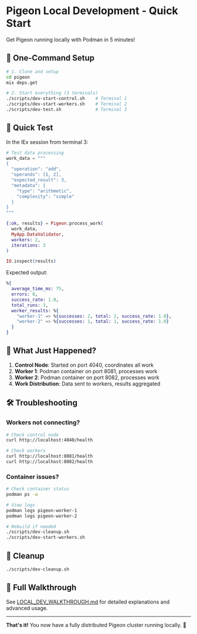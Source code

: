 # Pigeon Local Development - Quick Start

Get Pigeon running locally with Podman in 5 minutes!

## 🚀 One-Command Setup

```bash
# 1. Clone and setup
cd pigeon
mix deps.get

# 2. Start everything (3 terminals)
./scripts/dev-start-control.sh    # Terminal 1
./scripts/dev-start-workers.sh    # Terminal 2
./scripts/dev-test.sh             # Terminal 3
```

## 🧪 Quick Test

In the IEx session from terminal 3:

```elixir
# Test data processing
work_data = """
{
  "operation": "add",
  "operands": [1, 2],
  "expected_result": 3,
  "metadata": {
    "type": "arithmetic",
    "complexity": "simple"
  }
}
"""

{:ok, results} = Pigeon.process_work(
  work_data,
  MyApp.DataValidator,
  workers: 2,
  iterations: 3
)

IO.inspect(results)
```

Expected output:
```elixir
%{
  average_time_ms: 75,
  errors: 0,
  success_rate: 1.0,
  total_runs: 3,
  worker_results: %{
    "worker-1" => %{successes: 2, total: 2, success_rate: 1.0},
    "worker-2" => %{successes: 1, total: 1, success_rate: 1.0}
  }
}
```

## 🎯 What Just Happened?

1. **Control Node**: Started on port 4040, coordinates all work
2. **Worker 1**: Podman container on port 8081, processes work
3. **Worker 2**: Podman container on port 8082, processes work
4. **Work Distribution**: Data sent to workers, results aggregated

## 🛠️ Troubleshooting

### Workers not connecting?
```bash
# Check control node
curl http://localhost:4040/health

# Check workers
curl http://localhost:8081/health
curl http://localhost:8082/health
```

### Container issues?
```bash
# Check container status
podman ps -a

# View logs
podman logs pigeon-worker-1
podman logs pigeon-worker-2

# Rebuild if needed
./scripts/dev-cleanup.sh
./scripts/dev-start-workers.sh
```

## 🧹 Cleanup

```bash
./scripts/dev-cleanup.sh
```

## 📖 Full Walkthrough

See [LOCAL_DEV_WALKTHROUGH.md](LOCAL_DEV_WALKTHROUGH.md) for detailed explanations and advanced usage.

---

**That's it!** You now have a fully distributed Pigeon cluster running locally. 🎉